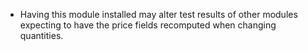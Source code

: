 - Having this module installed may alter test results of other modules
  expecting to have the price fields recomputed when changing
  quantities.
